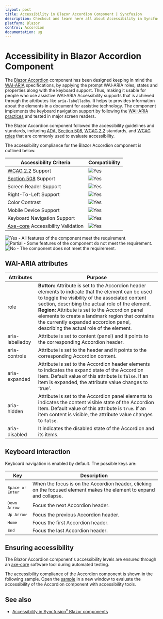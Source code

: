 ```yaml
---
layout: post
title: Accessibility in Blazor Accordion Component | Syncfusion
description: Checkout and learn here all about Accessibility in Syncfusion Blazor Accordion component and much more.
platform: Blazor
control: Accordion
documentation: ug
---
```


# Accessibility in Blazor Accordion Component

The [Blazor Accordion](https://www.syncfusion.com/blazor-components/blazor-accordion) component has been designed keeping in mind the [WAI-ARIA](https://www.w3.org/WAI/ARIA/apg/patterns/accordion/) specifications, by applying the prompt WAI-ARIA roles, states and properties along with the keyboard support. Thus, making it usable for people who use assistive WAI-ARIA Accessibility supports that is achieved through the attributes like `aria-labelledby`. It helps to provides information about the elements in a document for assistive technology. The component implements the keyboard navigation support by following the [WAI-ARIA practices](https://www.w3.org/WAI/ARIA/apg/) and tested in major screen readers.

The Blazor Accordion component followed the accessibility guidelines and standards, including [ADA](https://www.ada.gov/), [Section 508](https://www.section508.gov/), [WCAG 2.2](https://www.w3.org/TR/WCAG22/) standards, and [WCAG roles](https://www.w3.org/TR/wai-aria/#roles) that are commonly used to evaluate accessibility.

The accessibility compliance for the Blazor Accordion component is outlined below.

| Accessibility Criteria | Compatibility |
| -- | -- |
| [WCAG 2.2](https://www.w3.org/TR/WCAG22/) Support | <img src="https://cdn.syncfusion.com/content/images/landing-page/yes.png" alt="Yes"> |
| [Section 508](https://www.section508.gov/) Support | <img src="https://cdn.syncfusion.com/content/images/landing-page/yes.png" alt="Yes"> |
| Screen Reader Support | <img src="https://cdn.syncfusion.com/content/images/landing-page/yes.png" alt="Yes"> |
| Right-To-Left Support | <img src="https://cdn.syncfusion.com/content/images/landing-page/yes.png" alt="Yes"> |
| Color Contrast | <img src="https://cdn.syncfusion.com/content/images/landing-page/yes.png" alt="Yes"> |
| Mobile Device Support | <img src="https://cdn.syncfusion.com/content/images/landing-page/yes.png" alt="Yes"> |
| Keyboard Navigation Support | <img src="https://cdn.syncfusion.com/content/images/landing-page/yes.png" alt="Yes"> |
| [Axe-core](https://www.nuget.org/packages/Deque.AxeCore.Playwright) Accessibility Validation | <img src="https://cdn.syncfusion.com/content/images/landing-page/yes.png" alt="Yes"> |

<style>
    .post .post-content img {
        display: inline-block;
        margin: 0.5em 0;
    }
</style>

<div><img src="https://cdn.syncfusion.com/content/images/landing-page/yes.png" alt="Yes"> - All features of the component meet the requirement.</div>

<div><img src="https://cdn.syncfusion.com/content/images/documentation/partial.png" alt="Partial"> - Some features of the component do not meet the requirement.</div>

<div><img src="https://cdn.syncfusion.com/content/images/landing-page/no.png" alt="No"> - The component does not meet the requirement.</div>

## WAI-ARIA attributes

| Attributes             | Purpose |
|----------------------|---------------|
| role                 | **Button:** Attribute is set to the Accordion header elements to indicate that the element can be used to toggle the visibility of the associated content section, describing the actual role of the element.<br> **Region:** Attribute is set to the Accordion panel elements to create a landmark region that contains the currently expanded accordion panel, describing the actual role of the element.  |
| aria-labelledby      | Attribute is set to content (panel) and it points to the corresponding Accordion header.|
| aria-controls        | Attribute is set to the header and it points to the corresponding Accordion content.  |
| aria-expanded        | Attribute is set to the Accordion header elements to indicates the expand state of the Accordion Item. Default value of this attribute is `false`. If an item is expanded, the attribute value changes to ‘true’. |
| aria-hidden          | Attribute is set to the Accordion panel elements to indicates the content visible state of the Accordion Item. Default value of this attribute is `true`. If an item content is visible, the attribute value changes to `false`. |
| aria-disabled        | It indicates the disabled state of the Accordion and its items.  |

## Keyboard interaction

Keyboard navigation is enabled by default. The possible keys are:

| Key           | Description       |
|---------------|-------------------|
| <kbd>Space or Enter</kbd>    | When the focus is on the Accordion header, clicking on the focused element makes the element to expand and collapse. |
| <kbd>Down Arrow</kbd>   | Focus the next Accordion header. |
| <kbd>Up Arrow</kbd>         | Focus the previous Accordion header. |
| <kbd>Home</kbd>           | Focus the first Accordion header. |
| <kbd>End</kbd>   | Focus the last Accordion header. |

## Ensuring accessibility

The Blazor Accordion component's accessibility levels are ensured through an [axe-core](https://www.nuget.org/packages/Deque.AxeCore.Playwright) software tool during automated testing.

The accessibility compliance of the Accordion component is shown in the following sample. Open the [sample](https://blazor.syncfusion.com/accessibility/accordion) in a new window to evaluate the accessibility of the Accordion component with accessibility tools.

## See also

* [Accessibility in Syncfusion<sup style="font-size:70%">&reg;</sup> Blazor components](https://blazor.syncfusion.com/documentation/common/accessibility)